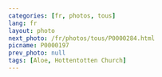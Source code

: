 ```yaml
---
categories: [fr, photos, tous]
lang: fr
layout: photo
next_photo: /fr/photos/tous/P0000284.html
picname: P0000197
prev_photo: null
tags: [Aloe, Hottentotten Church]
---
```

